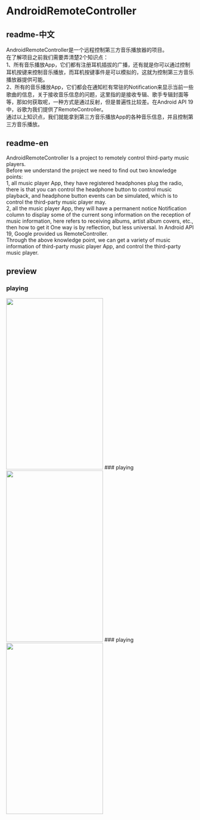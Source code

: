 # AndroidRemoteController

## readme-中文
AndroidRemoteController是一个远程控制第三方音乐播放器的项目。
<br/>
在了解项目之前我们需要弄清楚2个知识点：
<br/>
1、所有音乐播放App，它们都有注册耳机插拔的广播，还有就是你可以通过控制耳机按键来控制音乐播放，而耳机按键事件是可以模拟的，这就为控制第三方音乐播放器提供可能。
<br/>
2、所有的音乐播放App，它们都会在通知栏有常驻的Notification来显示当前一些歌曲的信息，关于接收音乐信息的问题，这里指的是接收专辑、歌手专辑封面等等，那如何获取呢，一种方式是通过反射，但是普遍性比较差。在Android API 19中，谷歌为我们提供了RemoteController。
<br/>
通过以上知识点，我们就能拿到第三方音乐播放App的各种音乐信息，并且控制第三方音乐播放。

## readme-en 
AndroidRemoteController Is a project to remotely control third-party music players.
<br/>
Before we understand the project we need to find out two knowledge points:
<br/>
1, all music player App, they have registered headphones plug the radio, there is that you can control the headphone button to control music playback, and headphone button events can be simulated, which is to control the third-party music player may.
<br/>
2, all the music player App, they will have a permanent notice Notification column to display some of the current song information on the reception of music information, here refers to receiving albums, artist album covers, etc., then how to get it One way is by reflection, but less universal. In Android API 19, Google provided us RemoteController.
<br/>
Through the above knowledge point, we can get a variety of music information of third-party music player App, and control the third-party music player.

## preview
### playing
<img src="https://github.com/YoungBill/Android-RemoteController/blob/master/Screenshots/Screenshot_2018-01-07-14-23-24-904_com.example.baina.androidremotecontroller.png" width="260" height="460"/>
### playing
<img src="https://github.com/YoungBill/Android-RemoteController/blob/master/Screenshots/Screenshot_2018-01-07-14-23-24-904_com.example.baina.androidremotecontroller.png" width="260" height="460"/>
### playing
<img src="https://github.com/YoungBill/Android-RemoteController/blob/master/Screenshots/Screenshot_2018-01-07-14-23-24-904_com.example.baina.androidremotecontroller.png" width="260" height="460"/>


